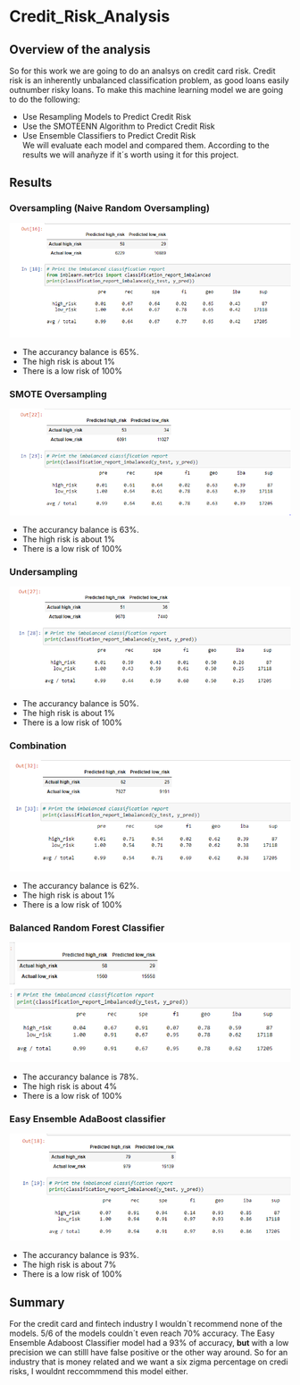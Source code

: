 # Credit_Risk_Analysis

## Overview of the analysis
So for this work we are going to do an analsys on credit card risk. Credit risk is an inherently unbalanced classification problem, as good loans easily outnumber risky loans. To make this machine learning model we are going to do the following:  
- Use Resampling Models to Predict Credit Risk
- Use the SMOTEENN Algorithm to Predict Credit Risk
- Use Ensemble Classifiers to Predict Credit Risk  
We will evaluate each model and compared them. According to the results we will anañyze if it´s worth using it for this project.

## Results

### Oversampling (Naive Random Oversampling)  
![lo](https://github.com/ManuelRuizF/Credit_Risk_Analysis/blob/main/resources/1.%20naive%20r%20oversampling.PNG)  
- The accurancy balance is 65%.  
- The high risk is about 1%
- There is a low risk of 100%  

### SMOTE Oversampling  
![los](https://github.com/ManuelRuizF/Credit_Risk_Analysis/blob/main/resources/2.%20Oversampling%20SMOTE.PNG)  
- The accurancy balance is 63%.  
- The high risk is about 1%
- There is a low risk of 100% 

### Undersampling  
![lod](https://github.com/ManuelRuizF/Credit_Risk_Analysis/blob/main/resources/3.%20undersampling.PNG)  
- The accurancy balance is 50%.  
- The high risk is about 1%
- There is a low risk of 100% 

### Combination 
![log](https://github.com/ManuelRuizF/Credit_Risk_Analysis/blob/main/resources/4.%20combination%20over%20and%20under.PNG)
- The accurancy balance is 62%.  
- The high risk is about 1%
- There is a low risk of 100% 

### Balanced Random Forest Classifier
![loh](https://github.com/ManuelRuizF/Credit_Risk_Analysis/blob/main/resources/5.%20Balanced%20Random%20Forest%20Classifier.PNG)
- The accurancy balance is 78%.  
- The high risk is about 4%
- There is a low risk of 100% 

### Easy Ensemble AdaBoost classifier  
![loj](https://github.com/ManuelRuizF/Credit_Risk_Analysis/blob/main/resources/6.%20easy%20ensemble%20adaboost%20classifier.PNG)
- The accurancy balance is 93%.  
- The high risk is about 7%
- There is a low risk of 100% 



## Summary
For the credit card and fintech industry I wouldn´t recommend none of the models. 5/6 of the models couldn´t even reach 70% accuracy. The Easy Ensemble Adaboost Classifier model had a 93% of accuracy, **but** with a low precision we can stilll have false positive or the other way around. So for an industry that is money related and we want a six zigma percentage on credi risks, I wouldnt reccommmend this model either.
